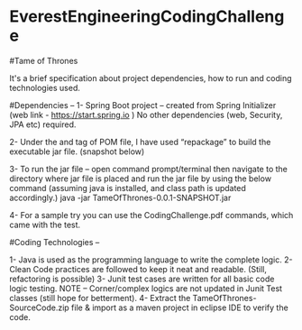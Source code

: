 # EverestEngineeringCodingChallenge

#Tame of Thrones

It's a brief specification about project dependencies, how to run and coding technologies used.

#Dependencies – 
1-	Spring Boot project – created from Spring Initializer (web link - https://start.spring.io )
No other dependencies (web, Security, JPA etc) required.

2-	Under the <build> and <plugins> tag of POM file, I have used “repackage” to build the executable jar file. (snapshot below)  

3-	To run the jar file – open command prompt/terminal then navigate to the directory where jar file is placed and run the jar file by using the below command (assuming java is installed, and class path is updated accordingly.)
 java -jar TameOfThrones-0.0.1-SNAPSHOT.jar

4-	For a sample try you can use the CodingChallenge.pdf commands, which came with the test.

#Coding Technologies – 

1-	Java is used as the programming language to write the complete logic.
2-	Clean Code practices are followed to keep it neat and readable.
(Still, refactoring is possible)
3-	Junit test cases are written for all basic code logic testing.
NOTE – Corner/complex logics are not updated in Junit Test classes (still hope for betterment).
4-	Extract the TameOfThrones-SourceCode.zip file & import as a maven project in eclipse IDE to verify the code.
